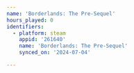 ```yaml
---
name: 'Borderlands: The Pre-Sequel'
hours_played: 0
identifiers:
  - platform: steam
    appid: '261640'
    name: 'Borderlands: The Pre-Sequel'
    synced_on: '2024-07-04'

---
```

